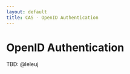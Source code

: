 ```yaml
---
layout: default
title: CAS - OpenID Authentication
---
```

<a name="OpenIDAuthentication">  </a>
# OpenID Authentication

TBD: @leleuj
